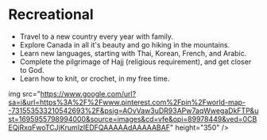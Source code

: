 # Recreational
- Travel to a new country every year with family.
- Explore Canada in all it's beauty and go hiking in the mountains.
- Learn new languages, starting with Thai, Korean, French, and Arabic.
- Complete the pilgrimage of Hajj (religious requirement), and get closer to God.
- Learn how to knit, or crochet, in my free time.

img src="https://www.google.com/url?sa=i&url=https%3A%2F%2Fwww.pinterest.com%2Fpin%2Fworld-map--731553533210542693%2F&psig=AOvVaw3uDR93APw7aqWwegaDkFTP&ust=1695955798994000&source=images&cd=vfe&opi=89978449&ved=0CBEQjRxqFwoTCJjKrumlzIEDFQAAAAAdAAAAABAF" height="350" />